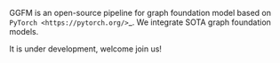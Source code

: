 GGFM is an open-source pipeline for graph foundation model based on `PyTorch <https://pytorch.org/>`_.
We integrate SOTA graph foundation models.

It is under development, welcome join us!
